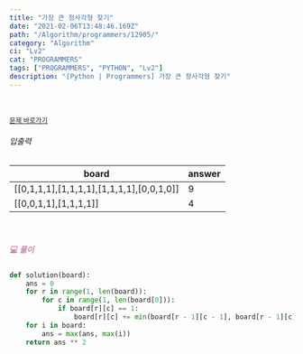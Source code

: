 ```yaml
---
title: "가장 큰 정사각형 찾기"
date: "2021-02-06T13:48:46.169Z"
path: "/Algorithm/programmers/12905/"
category: "Algorithm"
ci: "Lv2"
cat: "PROGRAMMERS"
tags: ["PROGRAMMERS", "PYTHON", "Lv2"]
description: "[Python | Programmers] 가장 큰 정사각형 찾기"
---
```


<br />

<a href="https://programmers.co.kr/learn/courses/30/lessons/12905"><small>문제 바로가기</small></a>

###### 입출력

| board                                     | answer |
| ----------------------------------------- | ------ |
| [[0,1,1,1],[1,1,1,1],[1,1,1,1],[0,0,1,0]] | 9      |
| [[0,0,1,1],[1,1,1,1]]                     | 4      |

<br />

##### <h5 style="color:#C587AE;">💻 풀이</h5>

```python
def solution(board):
    ans = 0
    for r in range(1, len(board)):
        for c in range(1, len(board[0])):
            if board[r][c] == 1:
                board[r][c] += min(board[r - 1][c - 1], board[r - 1][c], board[r][c - 1])
    for i in board:
        ans = max(ans, max(i))
    return ans ** 2
```

<br />

